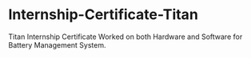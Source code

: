 # Internship-Certificate-Titan
Titan Internship Certificate
Worked on both Hardware and Software for Battery Management System.
